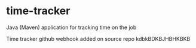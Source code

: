 # time-tracker
Java (Maven) application for tracking time on the job

Time tracker
github webhook added on source repo
kdbkBDKBJHBHKBKB
